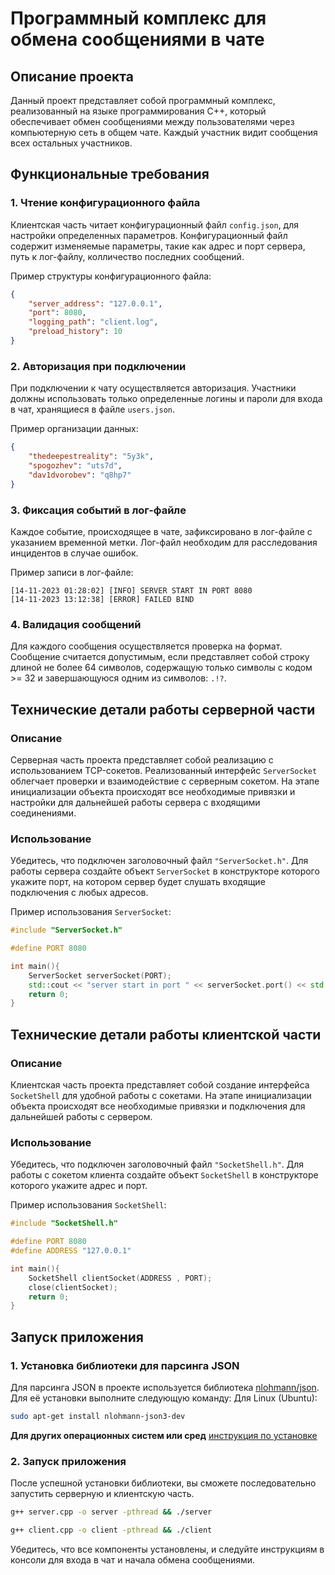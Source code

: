 
# Программный комплекс для обмена сообщениями в чате

## Описание проекта

Данный проект представляет собой программный комплекс, реализованный на языке программирования C++, который обеспечивает обмен сообщениями между пользователями через компьютерную сеть в общем чате. Каждый участник видит сообщения всех остальных участников.

## Функциональные требования

### 1. Чтение конфигурационного файла

Клиентская часть читает конфигурационный файл `config.json`, для настройки определенных параметров. Конфигурационный файл содержит изменяемые параметры, такие как адрес и порт сервера, путь к лог-файлу, колличество последних сообщений.

Пример структуры конфигурационного файла:
```json
{
	"server_address": "127.0.0.1",
	"port": 8080,
	"logging_path": "client.log",
	"preload_history": 10
}
```

### 2. Авторизация при подключении

При подключении к чату осуществляется авторизация. Участники должны использовать только определенные логины и пароли для входа в чат, хранящиеся в файле `users.json`.

Пример организации данных:
```json
{
	"thedeepestreality": "5y3k",
	"spogozhev": "uts7d",
	"dav1dvorobev": "q8hp7"
}
```

### 3. Фиксация событий в лог-файле

Каждое событие, происходящее в чате, зафиксировано в лог-файле с указанием временной метки. Лог-файл необходим для расследования инцидентов в случае ошибок.

Пример записи в лог-файле:
```
[14-11-2023 01:28:02] [INFO] SERVER START IN PORT 8080
[14-11-2023 13:12:38] [ERROR] FAILED BIND
```

### 4. Валидация сообщений

Для каждого сообщения осуществляется проверка на формат. Сообщение считается допустимым, если представляет собой строку длиной не более 64 символов, содержащую только символы с кодом >= 32 и завершающуюся одним из символов: `.!?`.

## Технические детали работы серверной части

### Описание

Серверная часть проекта представляет собой реализацию с использованием TCP-сокетов. Реализованный интерфейс `ServerSocket` облегчает проверки и взаимодействие с серверным сокетом. На этапе инициализации объекта происходят все необходимые привязки и настройки для дальнейшей работы сервера с входящими соединениями.

### Использование

Убедитесь, что подключен заголовочный файл `"ServerSocket.h"`. Для работы сервера создайте объект `ServerSocket` в конструкторе которого укажите порт, на котором сервер будет слушать входящие подключения с любых адресов.

Пример использования `ServerSocket`:
```c++
#include "ServerSocket.h"

#define PORT 8080

int main(){
    ServerSocket serverSocket(PORT);
    std::cout << "server start in port " << serverSocket.port() << std::endl;
    return 0;
}
```
## Технические детали работы клиентской части

### Описание

Клиентская часть проекта представляет собой создание интерфейса `SocketShell` для удобной работы с сокетами. На этапе инициализации объекта происходят все необходимые привязки и подключения для дальнейшей работы с сервером.

### Использование

Убедитесь, что подключен заголовочный файл `"SocketShell.h"`. Для работы с сокетом клиента создайте объект `SocketShell` в конструкторе которого укажите адрес и порт.

Пример использования `SocketShell`:
```c++
#include "SocketShell.h"

#define PORT 8080
#define ADDRESS "127.0.0.1"

int main(){
    SocketShell clientSocket(ADDRESS , PORT);
    close(clientSocket);
    return 0;
}
```
## Запуск приложения

### 1. Установка библиотеки для парсинга JSON

Для парсинга JSON в проекте используется библиотека [nlohmann/json](https://github.com/nlohmann/json). Для её установки выполните следующую команду:
Для Linux (Ubuntu):
```bash
sudo apt-get install nlohmann-json3-dev
```
**Для других операционных систем или сред** [инструкция по установке](https://json.nlohmann.me/integration/package_managers/)

### 2. Запуск приложения

После успешной установки библиотеки, вы сможете последовательно запустить серверную и клиентскую часть.
```bash
g++ server.cpp -o server -pthread && ./server
```
```bash
g++ client.cpp -o client -pthread && ./client
```
Убедитесь, что все компоненты установлены, и следуйте инструкциям в консоли для входа в чат и начала обмена сообщениями.